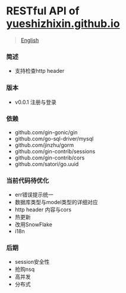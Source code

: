 # RESTful API of [yueshizhixin.github.io](https://yueshizhixin.github.io)

>[English](README.en.md)

### 简述
- 支持检查http header

### 版本
- v0.0.1 注册与登录 

### 依赖
- github.com/gin-gonic/gin
- github.com/go-sql-driver/mysql
- github.com/jinzhu/gorm
- github.com/gin-contrib/sessions
- github.com/gin-contrib/cors
- github.com/satori/go.uuid

### 当前代码待优化
- err错误提示统一
- 数据库类型与model类型的详细对应
- http header 内容与cors
- 热更新
- 改用SnowFlake
- i18n

### 后期
- session安全性
- 抢购nsq
- 高并发
- 分布式
